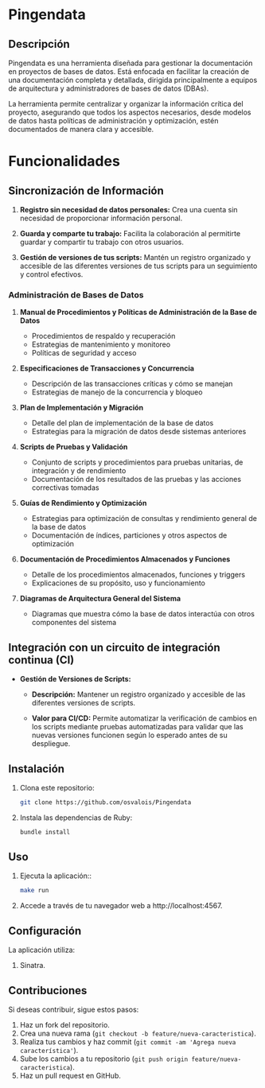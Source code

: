 # Pingendata

## Descripción
   Pingendata es una herramienta diseñada para gestionar la documentación en proyectos de bases de datos. Está enfocada en facilitar la creación de una documentación completa y detallada, dirigida principalmente a equipos de arquitectura y administradores de bases de datos (DBAs).

   La herramienta permite centralizar y organizar la información crítica del proyecto, asegurando que todos los aspectos necesarios, desde modelos de datos hasta políticas de administración y optimización, estén documentados de manera clara y accesible.

# Funcionalidades
## Sincronización de Información

1. **Registro sin necesidad de datos personales:** Crea una cuenta sin necesidad de proporcionar información personal.

2. **Guarda y comparte tu trabajo:** Facilita la colaboración al permitirte guardar y compartir tu trabajo con otros usuarios.

3. **Gestión de versiones de tus scripts:** Mantén un registro organizado y accesible de las diferentes versiones de tus scripts para un seguimiento y control efectivos.


### Administración de Bases de Datos

1. **Manual de Procedimientos y Políticas de Administración de la Base de Datos**
   - Procedimientos de respaldo y recuperación
   - Estrategias de mantenimiento y monitoreo
   - Políticas de seguridad y acceso

2. **Especificaciones de Transacciones y Concurrencia**
   - Descripción de las transacciones críticas y cómo se manejan
   - Estrategias de manejo de la concurrencia y bloqueo

3. **Plan de Implementación y Migración**
   - Detalle del plan de implementación de la base de datos
   - Estrategias para la migración de datos desde sistemas anteriores

4. **Scripts de Pruebas y Validación**
   - Conjunto de scripts y procedimientos para pruebas unitarias, de integración y de rendimiento
   - Documentación de los resultados de las pruebas y las acciones correctivas tomadas

5. **Guías de Rendimiento y Optimización**
   - Estrategias para optimización de consultas y rendimiento general de la base de datos
   - Documentación de índices, particiones y otros aspectos de optimización

6. **Documentación de Procedimientos Almacenados y Funciones**
   - Detalle de los procedimientos almacenados, funciones y triggers
   - Explicaciones de su propósito, uso y funcionamiento

7. **Diagramas de Arquitectura General del Sistema**
   - Diagramas que muestra cómo la base de datos interactúa con otros componentes del sistema

## Integración con un circuito de integración continua (CI)

- **Gestión de Versiones de Scripts:**
  
  - **Descripción:** Mantener un registro organizado y accesible de las diferentes versiones de scripts.
  
  - **Valor para CI/CD:** Permite automatizar la verificación de cambios en los scripts mediante pruebas automatizadas para validar que las nuevas versiones funcionen según lo esperado antes de su despliegue.

## Instalación
1. Clona este repositorio:
   ```sh
   git clone https://github.com/osvalois/Pingendata
2. Instala las dependencias de Ruby:
   ```sh
   bundle install

## Uso
1. Ejecuta la aplicación::
   ```sh
   make run
2. Accede a través de tu navegador web a http://localhost:4567.

## Configuración

La aplicación utiliza:
1. Sinatra.

## Contribuciones

Si deseas contribuir, sigue estos pasos:

1. Haz un fork del repositorio.
2. Crea una nueva rama (`git checkout -b feature/nueva-caracteristica`).
3. Realiza tus cambios y haz commit (`git commit -am 'Agrega nueva característica'`).
4. Sube los cambios a tu repositorio (`git push origin feature/nueva-caracteristica`).
5. Haz un pull request en GitHub.
